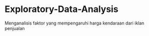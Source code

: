 # Exploratory-Data-Analysis

Menganalisis faktor yang mempengaruhi harga kendaraan dari iklan penjualan
